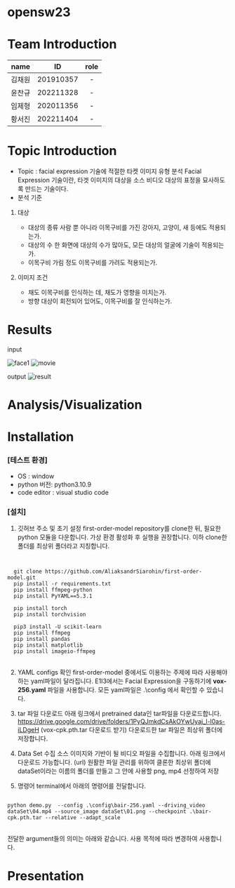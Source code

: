# opensw23

# Team Introduction

|  name  |    ID     | role |
| :----: | :-------: | :--: |
| 김채원 | 201910357 |  -   |
| 윤찬규 | 202211328 |  -   |
| 임제형 | 202011356 |  -   |
| 황서진 | 202211404 |  -   |

# Topic Introduction
- Topic : facial expression 기술에 적절한 타켓 이미지 유형 분석
  Facial Expression 기술이란, 타겟 이미지의 대상을 소스 비디오 대상의 표정을 묘사하도록 만드는 기술이다.
- 분석 기준
1. 대상
    - 대상의 종류
      사람 뿐 아니라 이목구비를 가진 강아지, 고양이, 새 등에도 적용되는가.
    - 대상의 수
      한 화면에 대상의 수가 많아도, 모든 대상의 얼굴에 기술이 적용되는가.
    - 이목구비 가림 정도
      이목구비를 가려도 적용되는가.
      
2. 이미지 조건
    - 채도
      이목구비를 인식하는 데, 채도가 영향을 미치는가.
    - 방향
      대상이 회전되어 있어도, 이목구비를 잘 인식하는가.
      
# Results
input

![face1](https://github.com/dldyou2/opensw23-E1I3/assets/76515856/e67187ef-fb41-48c5-9770-c89ac91fe319)
![movie](https://github.com/dldyou2/opensw23-E1I3/assets/76515856/72d54b9f-8ae6-4bdc-aaa2-2e31eeb4ceab)


output
![result](https://github.com/dldyou2/opensw23-E1I3/assets/76515856/fa7893d7-46bf-436b-adac-46b33d556fe0)

# Analysis/Visualization

# Installation

### [테스트 환경]
- OS : window
- python 버전: python3.10.9
- code editor : visual studio code

### [설치]
1. 깃허브 주소 및 초기 설정
first-order-model repository를 clone한 뒤, 필요한 python 모듈을 다운합니다. 가상 환경 활성화 후 실행을 권장합니다. 이하 clone한 폴더를 최상위 폴더라고 지칭합니다. 

<pre>
<code>

  git clone https://github.com/AliaksandrSiarohin/first-order-model.git
  pip install -r requirements.txt
  pip install ffmpeg-python
  pip install PyYAML==5.3.1

  pip install torch
  pip install torchvision

  pip3 install -U scikit-learn
  pip install ffmpeg
  pip install pandas
  pip install matplotlib
  pip install imageio-ffmpeg
</code>
</pre>

2. YAML configs 확인
first-order-model 중에서도 이용하는 주제에 따라 사용해야하는 yaml파일이 달라집니다. 
E1I3에서는 Facial Expression을 구동하기에 **vox-256.yaml** 파일을 사용합니다. 모든 yaml파일은 .\config 에서 확인할 수 있습니다.

3. tar 파일 다운로드
아래 링크에서 pretrained data인 tar파일을 다운로드합니다.
https://drive.google.com/drive/folders/1PyQJmkdCsAkOYwUyaj_l-l0as-iLDgeH (vox-cpk.pth.tar 다운로드 받기)
다운로드한 tar 파일은 최상위 폴더에 저장합니다. 

5. Data Set 수집
소스 이미지와 기반이 될 비디오 파일을 수집합니다. 아래 링크에서 다운로드 가능합니다. (url)
원활한 파일 관리를 위하여 클론한 최상위 폴더에 dataSet이라는 이름의 폴더를 만들고 그 안에 사용할 png, mp4 선정하여 저장

6. 명령어 
terminal에서 아래의 명령어를 전달합니다.
<pre>
<code>
python demo.py  --config .\config\bair-256.yaml --driving_video dataSet\04.mp4 --source_image dataSet\01.png --checkpoint .\bair-cpk.pth.tar --relative --adapt_scale
</code>
</pre>

전달한 argument들의 의미는 아래와 같습니다. 사용 목적에 따라 변경하여 사용합니다. 

# Presentation
